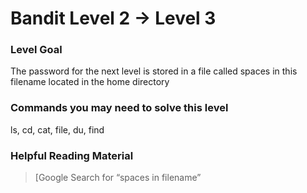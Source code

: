 Bandit Level 2 → Level 3
========================

### Level Goal

The password for the next level is stored in a file called spaces in this filename located in the home directory

### Commands you may need to solve this level

ls, cd, cat, file, du, find

### Helpful Reading Material

> [Google Search for “spaces in filename”